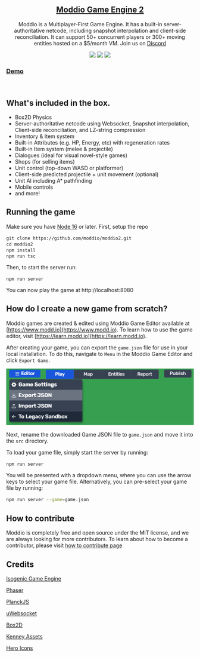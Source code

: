 <div align="center">
  <h2><a href="https://modd.io">Moddio Game Engine 2</a></h2>
  <p>Moddio is a Multiplayer-First Game Engine. It has a built-in server-authoritative netcode, including snapshot interpolation and client-side reconciliation. It can support 50+ concurrent players or 300+ moving entities hosted on a $5/month VM. Join us on <a href="https://discord.gg/XRe8T7K">Discord</a>
</div>

<div align="center">
  <img src="https://img.shields.io/github/contributors/moddio/moddio2?style=for-the-badge&color=f01313">
  <img src="https://img.shields.io/github/last-commit/moddio/moddio2?style=for-the-badge&color=f01313">
  <img src="https://img.shields.io/github/languages/code-size/moddio/moddio2?style=for-the-badge&color=f01313">
</div>

<h3><a href="http://modd.io/play/two-houses">Demo</a></h3>
<br>

## What's included in the box.

- Box2D Physics
- Server-authoritative netcode using Websocket, Snapshot interpolation, Client-side reconciliation, and LZ-string compression
- Inventory & Item system
- Built-in Attributes (e.g. HP, Energy, etc) with regeneration rates
- Built-in Item system (melee & projectile)
- Dialogues (ideal for visual novel-style games)
- Shops (for selling items)
- Unit control (top-down WASD or platformer)
- Client-side predicted projectile + unit movement (optional)
- Unit AI including A\* pathfinding
- Mobile controls
- and more!

## Running the game

Make sure you have [Node 16](https://nodejs.org) or later.
First, setup the repo

```
git clone https://github.com/moddio/moddio2.git
cd moddio2
npm install
npm run tsc
```

Then, to start the server run:

```
npm run server
```

You can now play the game at http://localhost:8080

## How do I create a new game from scratch?

Moddio games are created & edited using Moddio Game Editor available at [https://www.modd.io](https://www.modd.io).
To learn how to use the game editor, visit [https://learn.modd.io](https://learn.modd.io).

After creating your game, you can export the `game.json` file for use in your local installation. To do this, navigate to `Menu` in the Moddio Game Editor and click `Export Game`.

<img src="./assets/images/gamejson2.png" width="600" alt="How to get game json in game's in-game editor">

Next, rename the downloaded Game JSON file to `game.json` and move it into the `src` directory.

To load your game file, simply start the server by running:

```bash
npm run server
```

You will be presented with a dropdown menu, where you can use the arrow keys to select your game file. Alternatively, you can pre-select your game file by running:

```bash
npm run server --game=game.json
```

## How to contribute

Moddio is completely free and open source under the MIT license, and we are always looking for more contributors.
To learn about how to become a contributor, please visit [how to contribute page](https://docs.modd.io/how-to-contribute)

## Credits

[Isogenic Game Engine](https://www.isogenicengine.com/)

[Phaser](https://phaser.io/)

[PlanckJS](https://github.com/piqnt/planck.js)

[uWebsocket](https://github.com/uNetworking/uWebSockets)

[Box2D](https://github.com/erincatto/box2d)

[Kenney Assets](https://www.kenney.nl/)

[Hero Icons](https://github.com/tailwindlabs/heroicons)
